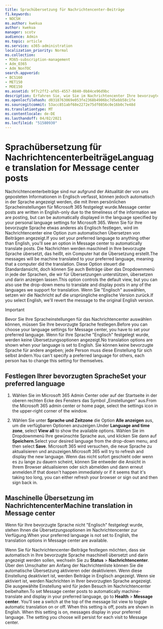 ```yaml
---
title: Sprachübersetzung für Nachrichtencenter-Beiträge
f1.keywords:
- NOCSH
ms.author: kwekua
author: kwekua
manager: scotv
audience: Admin
ms.topic: article
ms.service: o365-administration
localization_priority: Normal
ms.collection:
- M365-subscription-management
- Adm_O365
- Adm_NonTOC
search.appverid:
- BCS160
- MET150
- MOE150
ms.assetid: 9f7c2ff2-af65-4557-8840-0b84ce96d9bc
description: Erfahren Sie, wie Sie im Nachrichtencenter Ihre bevorzugte Sprache festlegen, damit Beiträge automatisch übersetzt werden.
ms.openlocfilehash: d0318763069e053fe2368b4906bc7d5ebb58c1fe
ms.sourcegitcommit: 53acc851abf68e2272e75df0856c0e16b0c7e48d
ms.translationtype: MT
ms.contentlocale: de-DE
ms.lasthandoff: 04/02/2021
ms.locfileid: "51580930"
---
```

# <a name="language-translation-for-message-center-posts"></a><span data-ttu-id="3fb66-103">Sprachübersetzung für Nachrichtencenterbeiträge</span><span class="sxs-lookup"><span data-stu-id="3fb66-103">Language translation for Message center posts</span></span>

<span data-ttu-id="3fb66-104">Nachrichtencenterbeiträge sind nur aufgrund der Aktualität der von uns geposteten Informationen in Englisch verfasst, können jedoch automatisch in der Sprache angezeigt werden, die mit Ihren persönlichen Spracheinstellungen für Microsoft 365 festgelegt wurde.</span><span class="sxs-lookup"><span data-stu-id="3fb66-104">Message center posts are written in English-only due to the timeliness of the information we are posting, but can be automatically displayed in the language specified by your personal language settings for Microsoft 365.</span></span> <span data-ttu-id="3fb66-105">Wenn Sie für Ihre bevorzugte Sprache etwas anderes als Englisch festlegen, wird im Nachrichtencenter eine Option zum automatischen Übersetzen von Beiträgen angezeigt.</span><span class="sxs-lookup"><span data-stu-id="3fb66-105">If you set your preferred language to anything other than English, you'll see an option in Message center to automatically translate posts.</span></span> <span data-ttu-id="3fb66-106">Die Nachrichten werden maschinell in Ihre bevorzugte Sprache übersetzt, das heißt, ein Computer hat die Übersetzung erstellt.</span><span class="sxs-lookup"><span data-stu-id="3fb66-106">The messages will be machine translated to your preferred language, meaning that a computer did the translation.</span></span> <span data-ttu-id="3fb66-107">Diese Option steuert die Standardansicht, doch können Sie auch Beiträge über das Dropdownmenü in jede der Sprachen, die wir für Übersetzungen unterstützen, übersetzen und darin anzeigen lassen.</span><span class="sxs-lookup"><span data-stu-id="3fb66-107">This option controls the default view, but you can also use the drop-down menu to translate and display posts in any of the languages we support for translation.</span></span> <span data-ttu-id="3fb66-108">Wenn Sie "Englisch" auswählen, setzen wir die Nachricht auf die ursprüngliche englische Version zurück.</span><span class="sxs-lookup"><span data-stu-id="3fb66-108">If you select English, we'll revert the message to the original English version.</span></span>
  
> [!IMPORTANT]
> <span data-ttu-id="3fb66-109">Bevor Sie Ihre Spracheinstellungen für das Nachrichtencenter auswählen können, müssen Sie Ihre bevorzugte Sprache festlegen.</span><span class="sxs-lookup"><span data-stu-id="3fb66-109">Before you can choose your language settings for Message center, you have to set your preferred language.</span></span> <span data-ttu-id="3fb66-110">Wenn für Ihre Sprache "Englisch" festgelegt wurde, werden keine Übersetzungsoptionen angezeigt.</span><span class="sxs-lookup"><span data-stu-id="3fb66-110">No translation options are shown when your language is set to English.</span></span> <span data-ttu-id="3fb66-111">Sie können keine bevorzugte Sprache für andere angeben; jede Person muss diese Einstellung für sich selbst ändern.</span><span class="sxs-lookup"><span data-stu-id="3fb66-111">You can't specify a preferred language for others, each person has to change this setting for themselves.</span></span> 
  
## <a name="set-your-preferred-language"></a><span data-ttu-id="3fb66-112">Festlegen Ihrer bevorzugten Sprache</span><span class="sxs-lookup"><span data-stu-id="3fb66-112">Set your preferred language</span></span>

1. <span data-ttu-id="3fb66-113">Wählen Sie im Microsoft 365 Admin Center oder auf der Startseite in der oberen rechten Ecke des Fensters das Symbol „Einstellungen“ aus.</span><span class="sxs-lookup"><span data-stu-id="3fb66-113">From the Microsoft 365 admin center or home page, select the settings icon in the upper-right corner of the window.</span></span>
  
2. <span data-ttu-id="3fb66-114">Wählen Sie unter **Sprache und Zeitzone** die Option **Alle anzeigen** aus, um die verfügbaren Optionen anzuzeigen.</span><span class="sxs-lookup"><span data-stu-id="3fb66-114">Under **Language and time zone**, select **View all** to show the available options.</span></span> <span data-ttu-id="3fb66-115">Wählen Sie im Dropdownmenü Ihre gewünschte Sprache aus, und klicken Sie dann auf **Speichern**.</span><span class="sxs-lookup"><span data-stu-id="3fb66-115">Select your desired language from the drop-down menu, and then select **Save**.</span></span> <span data-ttu-id="3fb66-116">Microsoft 365 wird versuchen, die neue Sprache zu aktualisieren und anzuzeigen.</span><span class="sxs-lookup"><span data-stu-id="3fb66-116">Microsoft 365 will try to refresh and display the new language.</span></span> <span data-ttu-id="3fb66-117">Wenn das nicht sofort geschieht oder wenn es zu lange zu dauern scheint, können Sie entweder die Ansicht in Ihrem Browser aktualisieren oder sich abmelden und dann erneut anmelden.</span><span class="sxs-lookup"><span data-stu-id="3fb66-117">If that doesn't happen immediately or if it seems that it's taking too long, you can either refresh your browser or sign out and then sign back in.</span></span>
  
## <a name="machine-translation-in-message-center"></a><span data-ttu-id="3fb66-118">Maschinelle Übersetzung im Nachrichtencenter</span><span class="sxs-lookup"><span data-stu-id="3fb66-118">Machine translation in Message center</span></span>

<span data-ttu-id="3fb66-119">Wenn für Ihre bevorzugte Sprache nicht "Englisch" festgelegt wurde, stehen Ihnen die Übersetzungsoptionen im Nachrichtencenter zur Verfügung.</span><span class="sxs-lookup"><span data-stu-id="3fb66-119">When your preferred language is not set to English, the translation options in Message center are available.</span></span>
  
<span data-ttu-id="3fb66-p104">Wenn Sie für Nachrichtencenter-Beiträge festlegen möchten, dass sie automatisch in Ihre bevorzugte Sprache maschinell übersetzt und darin angezeigt werden sollen, wechseln Sie zu **Status** \> **Nachrichtencenter**. Über den Umschalter am Anfang der Nachrichtenliste können Sie die automatische Übersetzung aktivieren oder deaktivieren. Wenn diese Einstellung deaktiviert ist, werden Beiträge in Englisch angezeigt. Wenn sie aktiviert ist, werden Nachrichten in Ihrer bevorzugten Sprache angezeigt. Die ausgewählte Einstellung wird für jeden Besuch im Nachrichtencenter beibehalten.</span><span class="sxs-lookup"><span data-stu-id="3fb66-p104">To set Message center posts to automatically machine-translate and display in your preferred language, go to **Health** \> **Message center**. You'll see a switch at the top of the message list view to toggle automatic translation on or off. When this setting is off, posts are shown in English. When this setting is on, messages display in your preferred language. The setting you choose will persist for each visit to Message center.</span></span> 

  

